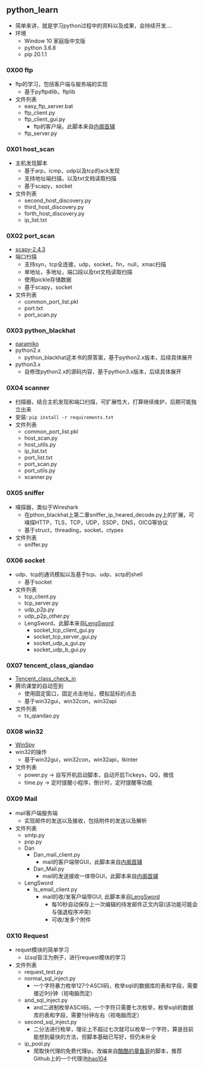 ## python_learn

  - 简单来讲，就是学习python过程中的资料以及成果，会持续开发.... 
  - 环境
    - Window 10 家庭版中文版
    - python 3.6.8
    - pip 20.1.1

### 0X00 ftp

  - ftp的学习，包括客户端与服务端的实现
    - 基于pyftpdlib，ftplib
  - 文件列表
    - easy_ftp_server.bat
    - ftp_client.py
    - ftp_client_gui.py
      - ftp的客户端，此脚本来自[内阁首辅](https://github.com/neigeshoufu)
    - ftp_server.py

### 0X01 host_scan

  - 主机发现脚本
    - 基于arp，icmp，udp以及tcp的ack发现
    - 支持地址端扫描，以及txt文档读取扫描
    - 基于scapy，socket
  - 文件列表
    - second_host_discovery.py
    - third_host_discovery.py
    - forth_host_discovery.py
    - ip_list.txt

### 0X02 port_scan

  - [scapy-2.4.3](https://github.com/secdev/scapy)
  - 端口扫描
    - 支持syn，tcp全连接，udp，socket，fin，null，xmac扫描
    - 单地址，多地址，端口段以及txt文档读取扫描
    - 使用pickle存储数据
    - 基于scapy，socket
  - 文件列表
    - common_port_list.pkl
    - port.txt
    - port_scan.py

### 0X03 python_blackhat

  - [paramiko](https://github.com/paramiko/paramiko)
  - python2.x
    - python_blackhat这本书的原答案，基于python2.x版本，后续具体展开
  - python3.x
    - 自修改python2.x的源码内容，基于python3.x版本，后续具体展开

### 0X04 scanner

  - 扫描器，结合主机发现和端口扫描，可扩展性大，打算继续维护，后期可能独立出来
  - 安装: `pip install -r requirements.txt`
  - 文件列表
    - common_port_list.pkl
    - host_scan.py
    - host_utils.py
    - ip_list.txt
    - port_list.txt
    - port_scan.py
    - port_utils.py
    - scanner.py

### 0X05 sniffer

  - 嗅探器，类似于Wireshark
    - 在pthon_blackhat上第二章sniffer_ip_heared_decode.py上的扩展，可嗅探HTTP，TLS，TCP，UDP，SSDP，DNS，OICQ等协议
    - 基于struct，threading，socket，ctypes
  - 文件列表
    - sniffer.py

### 0X06 socket

  - udp、tcp的通讯模拟以及基于tcp、udp、sctp的shell
    - 基于socket
  - 文件列表
    - tcp_client.py
    - tcp_server.py
    - udp_p2p.py
    - udp_p2p_other.py
    - LengSword，此脚本来自[LengSword](https://github.com/LengSword)
      - socket_tcp_client_gui.py
      - socket_tcp_server_gui.py
      - socket_udp_a_gui.py
      - socket_udp_b_gui.py

### 0X07 tencent_class_qiandao

  - [Tencent_class_check_in](https://github.com/Suyixiu/Tencent_class_check_in)
  - 腾讯课堂的自动签到
    - 使用固定窗口，固定点击地址，模拟鼠标的点击
    - 基于win32gui，win32con，win32api
  - 文件列表
    - tx_qiandao.py

### 0X08 win32

  - [WinSpy](https://sourceforge.net/projects/winspyex/)
  - win32的操作
    - 基于win32gui，win32con，win32api，tkinter
  - 文件列表
    - power.py  ->  自写开机启动脚本，自动开启Tickeys，QQ，微信
    - time.py  ->  定时提醒小程序，倒计时，定时提醒等功能

### 0X09 Mail

  - mail客户端服务端
    - 实现邮件的发送以及接收，包括附件的发送以及解析
  - 文件列表
    - smtp.py
    - pop.py
    - Dan
      - Dan_mail_client.py
        - mail的客户端带GUI，此脚本来自[内阁首辅](https://github.com/neigeshoufu)
      - Dan_Mail.py
        - mail的发送接收一体带GUI，此脚本来自[内阁首辅](https://github.com/neigeshoufu)
    - LengSword
      - ls_email_client.py
        - mail的收/发客户端带GUI, 此脚本来自[LengSword](https://github.com/LengSword)
          - 每10秒自动保存上一次编辑的待发邮件正文内容(该功能可能会与强退程序冲突)
          - 可收/发多个附件

### 0X10 Request

  - requet模块的简单学习
    - 以sql盲注为例子，进行request模块的学习
  - 文件列表
    - request_test.py
    - normal_sql_inject.py
      - 一个字符暴力枚举127个ASCII码，枚举sqli的数据库的表和字段，需要接近9分钟（视电脑而定）
    - and_sql_inject.py
      - and二进制枚举ASCII码，一个字符只需要七次枚举，枚举sqli的数据库的表和字段，需要1分钟左右（视电脑而定）
    - second_sql_inject.py
      - 二分法进行枚举，理论上不超过七次就可以枚举一个字符，算是目前能想到最快的方法，但脚本基础已写好，但仍未补全
    - ip_pool.py
      - 爬取快代理的免费代理ip，改编来自[酷酷的章鱼哥](https://zhuanlan.zhihu.com/p/53433335)的脚本，推荐Github上的一个代理池[jhao104](https://github.com/jhao104/proxy_pool)